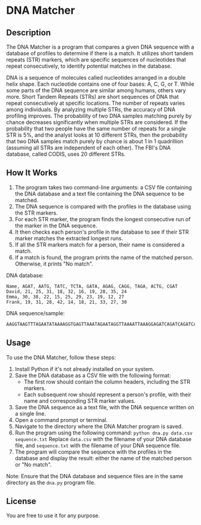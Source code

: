 # DNA Matcher

## Description
The DNA Matcher is a program that compares a given DNA sequence with a database of profiles to determine if there is a match. It utilizes short tandem repeats (STR) markers, which are specific sequences of nucleotides that repeat consecutively, to identify potential matches in the database.

DNA is a sequence of molecules called nucleotides arranged in a double helix shape. Each nucleotide contains one of four bases: A, C, G, or T. While some parts of the DNA sequence are similar among humans, others vary more. Short Tandem Repeats (STRs) are short sequences of DNA that repeat consecutively at specific locations. The number of repeats varies among individuals. By analyzing multiple STRs, the accuracy of DNA profiling improves. The probability of two DNA samples matching purely by chance decreases significantly when multiple STRs are considered. If the probability that two people have the same number of repeats for a single STR is 5%, and the analyst looks at 10 different STRs, then the probability that two DNA samples match purely by chance is about 1 in 1 quadrillion (assuming all STRs are independent of each other). The FBI's DNA database, called CODIS, uses 20 different STRs.

## How It Works

1. The program takes two command-line arguments: a CSV file containing the DNA database and a text file containing the DNA sequence to be matched.
2. The DNA sequence is compared with the profiles in the database using the STR markers.
3. For each STR marker, the program finds the longest consecutive run of the marker in the DNA sequence.
4. It then checks each person's profile in the database to see if their STR marker matches the extracted longest runs.
5. If all the STR markers match for a person, their name is considered a match.
6. If a match is found, the program prints the name of the matched person. Otherwise, it prints "No match".

DNA database:
```csv
Name, AGAT, AATG, TATC, TCTA, GATA, AGAG, CAGG, TAGA, ACTG, CGAT
David, 21, 25, 31, 18, 32, 16, 19, 28, 35, 24
Emma, 30, 38, 22, 15, 25, 29, 23, 19, 12, 27
Frank, 19, 31, 28, 42, 14, 18, 21, 33, 27, 30
```
DNA sequence/sample:
```txt
AAGGTAAGTTTAGAATATAAAAGGTGAGTTAAATAGAATAGGTTAAAATTAAAGGAGATCAGATCAGATCAGATCTATCTATCTATCTATCTATCAGAAAAGAGTAAATAGTTAAAGAGTAAGATATTGAATTAATGGAAAATATTGTTGGGGAAAGGAGGGATAGAAGG
```

## Usage
To use the DNA Matcher, follow these steps:

1. Install Python if it's not already installed on your system.
2. Save the DNA database as a CSV file with the following format:
   - The first row should contain the column headers, including the STR markers.
   - Each subsequent row should represent a person's profile, with their name and corresponding STR marker values.
3. Save the DNA sequence as a text file, with the DNA sequence written on a single line.
4. Open a command prompt or terminal.
5. Navigate to the directory where the DNA Matcher program is saved.
6. Run the program using the following command:
`python dna.py data.csv sequence.txt`
Replace `data.csv` with the filename of your DNA database file, and `sequence.txt` with the filename of your DNA sequence file.
7. The program will compare the sequence with the profiles in the database and display the result: either the name of the matched person or "No match".

Note: Ensure that the DNA database and sequence files are in the same directory as the `dna.py` program file.

## License
You are free to use it for any purpose.
